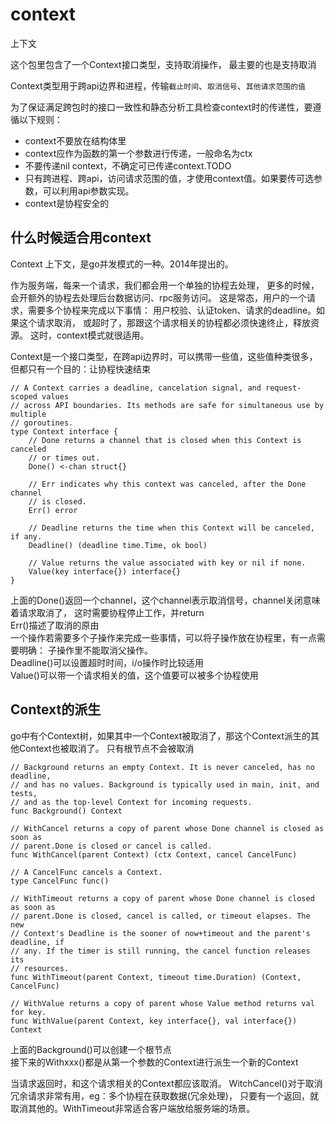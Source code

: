 # context

上下文

这个包里包含了一个Context接口类型，支持取消操作，
最主要的也是支持取消

Context类型用于跨api边界和进程，传输`截止时间`、`取消信号`、`其他请求范围的值`

为了保证满足跨包时的接口一致性和静态分析工具检查context时的传递性，要遵循以下规则：
- context不要放在结构体里
- context应作为函数的第一个参数进行传递，一般命名为ctx
- 不要传递nil context，不确定可已传递context.TODO
- 只有跨进程、跨api，访问请求范围的值，才使用context值。如果要传可选参数，可以利用api参数实现。
- context是协程安全的

## 什么时候适合用context

Context 上下文，是go并发模式的一种。2014年提出的。

作为服务端，每来一个请求，我们都会用一个单独的协程去处理，
更多的时候，会开额外的协程去处理后台数据访问、rpc服务访问。
这是常态，用户的一个请求，需要多个协程来完成以下事情：
用户校验、认证token、请求的deadline。如果这个请求取消，
或超时了，那跟这个请求相关的协程都必须快速终止，释放资源。
这时，context模式就很适用。

Context是一个接口类型，在跨api边界时，可以携带一些值，这些值种类很多，
但都只有一个目的：让协程快速结束

```golang
// A Context carries a deadline, cancelation signal, and request-scoped values
// across API boundaries. Its methods are safe for simultaneous use by multiple
// goroutines.
type Context interface {
    // Done returns a channel that is closed when this Context is canceled
    // or times out.
    Done() <-chan struct{}

    // Err indicates why this context was canceled, after the Done channel
    // is closed.
    Err() error

    // Deadline returns the time when this Context will be canceled, if any.
    Deadline() (deadline time.Time, ok bool)

    // Value returns the value associated with key or nil if none.
    Value(key interface{}) interface{}
}
```
上面的Done()返回一个channel，这个channel表示取消信号，channel关闭意味着请求取消了，
这时需要协程停止工作，并return  
Err()描述了取消的原由  
一个操作若需要多个子操作来完成一些事情，可以将子操作放在协程里，有一点需要明确：
子操作里不能取消父操作。  
Deadline()可以设置超时时间，i/o操作时比较适用  
Value()可以带一个请求相关的值，这个值要可以被多个协程使用

## Context的派生

go中有个Context树，如果其中一个Context被取消了，那这个Context派生的其他Context也被取消了。
只有根节点不会被取消

```golang
// Background returns an empty Context. It is never canceled, has no deadline,
// and has no values. Background is typically used in main, init, and tests,
// and as the top-level Context for incoming requests.
func Background() Context

// WithCancel returns a copy of parent whose Done channel is closed as soon as
// parent.Done is closed or cancel is called.
func WithCancel(parent Context) (ctx Context, cancel CancelFunc)

// A CancelFunc cancels a Context.
type CancelFunc func()

// WithTimeout returns a copy of parent whose Done channel is closed as soon as
// parent.Done is closed, cancel is called, or timeout elapses. The new
// Context's Deadline is the sooner of now+timeout and the parent's deadline, if
// any. If the timer is still running, the cancel function releases its
// resources.
func WithTimeout(parent Context, timeout time.Duration) (Context, CancelFunc)

// WithValue returns a copy of parent whose Value method returns val for key.
func WithValue(parent Context, key interface{}, val interface{}) Context
```
上面的Background()可以创建一个根节点  
接下来的Withxxx()都是从第一个参数的Context进行派生一个新的Context

当请求返回时，和这个请求相关的Context都应该取消。
WitchCancel()对于取消冗余请求非常有用，eg：多个协程在获取数据(冗余处理)，
只要有一个返回，就取消其他的。WithTimeout非常适合客户端放给服务端的场景。


